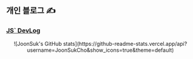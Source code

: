 

  <h2>
    개인 블로그 ✍
  </h2>
  <h3>
    <a href="https://chojs28-dev.notion.site/JS-DevLog-fadf338bf8b0448e86eba897d69b0b8a" target="_blank">
      JS` DevLog  
    </a>
  </h3>
 
<div align="center">
![JoonSuk's GitHub stats](https://github-readme-stats.vercel.app/api?username=JoonSukCho&show_icons=true&theme=default)
</div>


